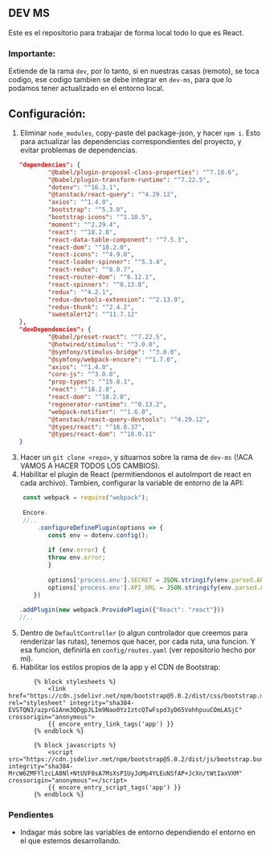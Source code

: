 ## DEV MS

Este es el repositorio para trabajar de forma local todo lo que es React.
### Importante: 
Extiende de la rama `dev`, por lo tanto, si en nuestras casas (remoto), se toca codigo, ese codigo tambien se debe integrar en `dev-ms`, para que lo podamos tener actualizado en el entorno local.

## Configuración:

 1. Eliminar `node_modules`, copy-paste del package-json, y hacer `npm i`. Esto para actualizar las dependencias correspondientes del proyecto, y evitar problemas de dependencias.
 ````json
	"dependencies": {  
			"@babel/plugin-proposal-class-properties": "^7.18.6",  
			"@babel/plugin-transform-runtime": "^7.22.5",  
			"dotenv": "^16.3.1",  
			"@tanstack/react-query": "^4.29.12",  
			"axios": "^1.4.0",  
			"bootstrap": "^5.3.0",  
			"bootstrap-icons": "^1.10.5",  
			"moment": "^2.29.4",  
			"react": "^18.2.0",  
			"react-data-table-component": "^7.5.3",  
			"react-dom": "^18.2.0",  
			"react-icons": "^4.9.0",  
			"react-loader-spinner": "^5.3.4",  
			"react-redux": "^8.0.7",  
			"react-router-dom": "^6.12.1",  
			"react-spinners": "^0.13.8",  
			"redux": "^4.2.1",  
			"redux-devtools-extension": "^2.13.9",  
			"redux-thunk": "^2.4.2",  
			"sweetalert2": "^11.7.12"  
	},  
	"devDependencies": {  
			"@babel/preset-react": "^7.22.5",  
			"@hotwired/stimulus": "^3.0.0",  
			"@symfony/stimulus-bridge": "^3.0.0",  
			"@symfony/webpack-encore": "^1.7.0",  
			"axios": "^1.4.0",  
			"core-js": "^3.0.0",  
			"prop-types": "^15.8.1",  
			"react": "^18.2.0",  
			"react-dom": "^18.2.0",  
			"regenerator-runtime": "^0.13.2",  
			"webpack-notifier": "^1.6.0",  
			"@tanstack/react-query-devtools": "^4.29.12",  
			"@types/react": "^18.0.37",  
			"@types/react-dom": "^18.0.11"  
	}  
````
 3. Hacer un ````git clone <repo>````, y situarnos sobre la rama de `dev-ms` (!ACA VAMOS A HACER TODOS LOS CAMBIOS).
 4. Habilitar el plugin de React (permitiendonos el autoImport de react en cada archivo). Tambien, configurar la variable de entorno de la API:
 ````js
	 const webpack = require("webpack");
	 
	 Encore.
	 //..
		 .configureDefinePlugin(options => {  
			const env = dotenv.config();  
			  
			if (env.error) {  
			throw env.error;  
			}  
			  
			options['process.env'].SECRET = JSON.stringify(env.parsed.APP_SECRET);  
			options['process.env'].API_URL = JSON.stringify(env.parsed.API_URL);  
		})  
	  
	.addPlugin(new webpack.ProvidePlugin({"React": "react"}))
	//..
 ````
 5. Dentro de `DefaultController` (o algun controlador que creemos para renderizar las rutas), tenemos que hacer, por cada ruta, una funcion. Y esa funcion, definirla en `config/routes.yaml` (ver repositorio hecho por mí).
 6. Habilitar los estilos propios de la app y el CDN de Bootstrap:
 ````twig
		{% block stylesheets %}  
			<link href="https://cdn.jsdelivr.net/npm/bootstrap@5.0.2/dist/css/bootstrap.min.css" rel="stylesheet" integrity="sha384-EVSTQN3/azprG1Anm3QDgpJLIm9Nao0Yz1ztcQTwFspd3yD65VohhpuuCOmLASjC" crossorigin="anonymous">  
			{{ encore_entry_link_tags('app') }}  
		{% endblock %}  
		  
		{% block javascripts %}  
			<script src="https://cdn.jsdelivr.net/npm/bootstrap@5.0.2/dist/js/bootstrap.bundle.min.js" integrity="sha384-MrcW6ZMFYlzcLA8Nl+NtUVF0sA7MsXsP1UyJoMp4YLEuNSfAP+JcXn/tWtIaxVXM" crossorigin="anonymous"></script>  
			{{ encore_entry_script_tags('app') }}  
		{% endblock %}
````
 
 ### Pendientes
 * Indagar más sobre las variables de entorno dependiendo el entorno en el que estemos desarrollando.
